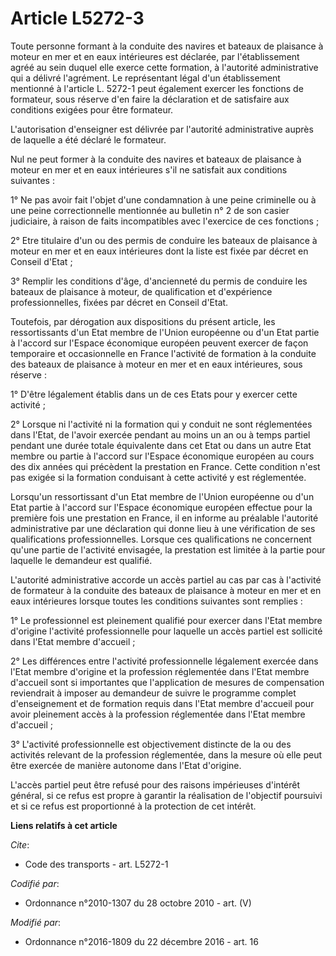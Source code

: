 # Article L5272-3

Toute personne formant à la conduite des navires et bateaux de plaisance à moteur en mer et en eaux intérieures est déclarée,
par l'établissement agréé au sein duquel elle exerce cette formation, à l'autorité administrative qui a délivré l'agrément.
Le représentant légal d'un établissement mentionné à l'article L. 5272-1 peut également exercer les fonctions de formateur,
sous réserve d'en faire la déclaration et de satisfaire aux conditions exigées pour être formateur.

L'autorisation d'enseigner est délivrée par l'autorité administrative auprès de laquelle a été déclaré le formateur. 

Nul ne peut former à la conduite des navires et bateaux de plaisance à moteur en mer et en eaux intérieures s'il ne satisfait
aux conditions suivantes : 

1° Ne pas avoir fait l'objet d'une condamnation à une peine criminelle ou à une peine correctionnelle mentionnée au bulletin
n° 2 de son casier judiciaire, à raison de faits incompatibles avec l'exercice de ces fonctions ; 

2° Etre titulaire d'un ou des permis de conduire les bateaux de plaisance à moteur en mer et en eaux intérieures dont la
liste est fixée par décret en Conseil d'Etat ; 

3° Remplir les conditions d'âge, d'ancienneté du permis de conduire les bateaux de plaisance à moteur, de qualification et
d'expérience professionnelles, fixées par décret en Conseil d'Etat.

Toutefois, par dérogation aux dispositions du présent article, les ressortissants d'un Etat membre de l'Union européenne ou
d'un Etat partie à l'accord sur l'Espace économique européen peuvent exercer de façon temporaire et occasionnelle en France
l'activité de formation à la conduite des bateaux de plaisance à moteur en mer et en eaux intérieures, sous réserve :

1° D'être légalement établis dans un de ces Etats pour y exercer cette activité ;

2° Lorsque ni l'activité ni la formation qui y conduit ne sont réglementées dans l'Etat, de l'avoir exercée pendant au moins
un an ou à temps partiel pendant une durée totale équivalente dans cet Etat ou dans un autre Etat membre ou partie à l'accord
sur l'Espace économique européen au cours des dix années qui précèdent la prestation en France. Cette condition n'est pas
exigée si la formation conduisant à cette activité y est réglementée.

Lorsqu'un ressortissant d'un Etat membre de l'Union européenne ou d'un Etat partie à l'accord sur l'Espace économique
européen effectue pour la première fois une prestation en France, il en informe au préalable l'autorité administrative par
une déclaration qui donne lieu à une vérification de ses qualifications professionnelles. Lorsque ces qualifications ne
concernent qu'une partie de l'activité envisagée, la prestation est limitée à la partie pour laquelle le demandeur est
qualifié.

L'autorité administrative accorde un accès partiel au cas par cas à l'activité de formateur à la conduite des bateaux de
plaisance à moteur en mer et en eaux intérieures lorsque toutes les conditions suivantes sont remplies : 

1° Le professionnel est pleinement qualifié pour exercer dans l'Etat membre d'origine l'activité professionnelle pour
laquelle un accès partiel est sollicité dans l'Etat membre d'accueil ; 

2° Les différences entre l'activité professionnelle légalement exercée dans l'Etat membre d'origine et la profession
réglementée dans l'Etat membre d'accueil sont si importantes que l'application de mesures de compensation reviendrait à
imposer au demandeur de suivre le programme complet d'enseignement et de formation requis dans l'Etat membre d'accueil pour
avoir pleinement accès à la profession réglementée dans l'Etat membre d'accueil ; 

3° L'activité professionnelle est objectivement distincte de la ou des activités relevant de la profession réglementée, dans
la mesure où elle peut être exercée de manière autonome dans l'Etat d'origine. 

L'accès partiel peut être refusé pour des raisons impérieuses d'intérêt général, si ce refus est propre à garantir la
réalisation de l'objectif poursuivi et si ce refus est proportionné à la protection de cet intérêt.

**Liens relatifs à cet article**

_Cite_:

  - Code des transports - art. L5272-1

_Codifié par_:

  - Ordonnance n°2010-1307 du 28 octobre 2010 - art. (V)

_Modifié par_:

  - Ordonnance n°2016-1809 du 22 décembre 2016 - art. 16
